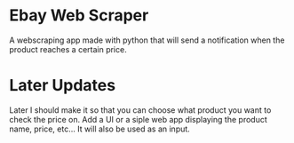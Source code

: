 # Ebay Web Scraper
A webscraping app made with python that will send a notification when the product reaches a certain price.


# Later Updates
Later I should make it so that you can choose what product you want to check the price on.
Add a UI or a siple web app displaying the product name, price, etc... It will also be used as an input.
